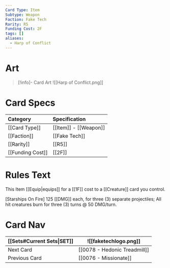 ```yaml
---
Card Type: Item
Subtype: Weapon
Faction: Fake Tech
Rarity: R5
Funding Cost: 2F
tags: []
aliases:
  - Harp of Conflict
---
```

# Art

> [!info]- Card Art
> ![[Harp of Conflict.png]]

# Card Specs

| Category | Specification| 
| :--- | :--- |
| [[Card Type]] | [[Item]] - [[Weapon]] |  
| [[Faction]] | [[Fake Tech]] |  
| [[Rarity]] | [[R5]] |  
| [[Funding Cost]] | [[2F]] |  

# Rules Text  

This Item [[Equip|equips]] for a [[1F]] cost to a [[Creature]] card you control.  

[Starships On Fire] 125 [[DMG]] each, for three (3) separate projectiles;
All hit creatures burn for three (3) turns @ 50 DMG/turn.  

# Card Nav

| [[Sets#Current Sets\|SET]]           | ![[faketechlogo.png]]          |
| ------------- | ------------------------------ |
| Next Card     | [[0078 - Hedonic Treadmill]] |
| Previous Card | [[0076 - Missionate]]         |


